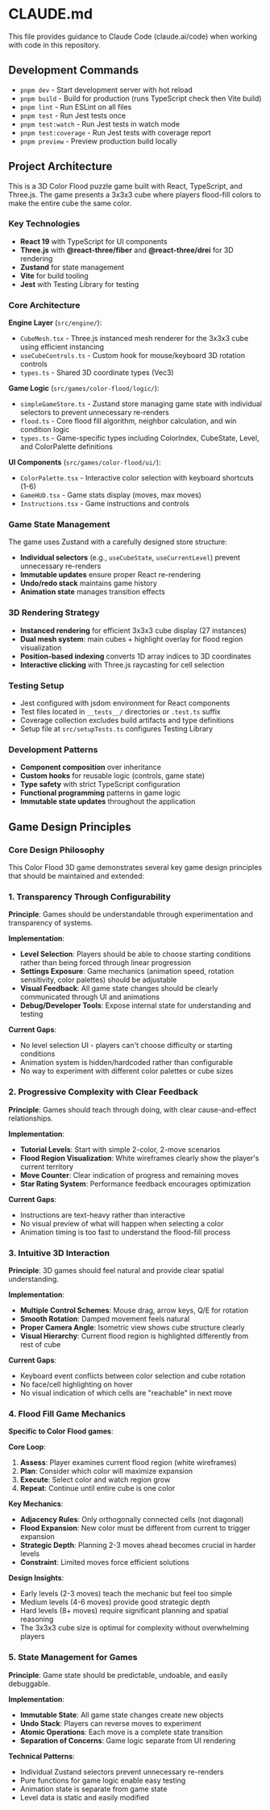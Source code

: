 # CLAUDE.md

This file provides guidance to Claude Code (claude.ai/code) when working with code in this repository.

## Development Commands

- `pnpm dev` - Start development server with hot reload
- `pnpm build` - Build for production (runs TypeScript check then Vite build)
- `pnpm lint` - Run ESLint on all files
- `pnpm test` - Run Jest tests once
- `pnpm test:watch` - Run Jest tests in watch mode
- `pnpm test:coverage` - Run Jest tests with coverage report
- `pnpm preview` - Preview production build locally

## Project Architecture

This is a 3D Color Flood puzzle game built with React, TypeScript, and Three.js. The game presents a 3x3x3 cube where players flood-fill colors to make the entire cube the same color.

### Key Technologies
- **React 19** with TypeScript for UI components
- **Three.js** with **@react-three/fiber** and **@react-three/drei** for 3D rendering
- **Zustand** for state management
- **Vite** for build tooling
- **Jest** with Testing Library for testing

### Core Architecture

**Engine Layer** (`src/engine/`):
- `CubeMesh.tsx` - Three.js instanced mesh renderer for the 3x3x3 cube using efficient instancing
- `useCubeControls.ts` - Custom hook for mouse/keyboard 3D rotation controls
- `types.ts` - Shared 3D coordinate types (Vec3)

**Game Logic** (`src/games/color-flood/logic/`):
- `simpleGameStore.ts` - Zustand store managing game state with individual selectors to prevent unnecessary re-renders
- `flood.ts` - Core flood fill algorithm, neighbor calculation, and win condition logic
- `types.ts` - Game-specific types including ColorIndex, CubeState, Level, and ColorPalette definitions

**UI Components** (`src/games/color-flood/ui/`):
- `ColorPalette.tsx` - Interactive color selection with keyboard shortcuts (1-6)
- `GameHUD.tsx` - Game stats display (moves, max moves)
- `Instructions.tsx` - Game instructions and controls

### Game State Management

The game uses Zustand with a carefully designed store structure:
- **Individual selectors** (e.g., `useCubeState`, `useCurrentLevel`) prevent unnecessary re-renders
- **Immutable updates** ensure proper React re-rendering
- **Undo/redo stack** maintains game history
- **Animation state** manages transition effects

### 3D Rendering Strategy

- **Instanced rendering** for efficient 3x3x3 cube display (27 instances)
- **Dual mesh system**: main cubes + highlight overlay for flood region visualization
- **Position-based indexing** converts 1D array indices to 3D coordinates
- **Interactive clicking** with Three.js raycasting for cell selection

### Testing Setup

- Jest configured with jsdom environment for React components
- Test files located in `__tests__/` directories or `.test.ts` suffix
- Coverage collection excludes build artifacts and type definitions
- Setup file at `src/setupTests.ts` configures Testing Library

### Development Patterns

- **Component composition** over inheritance
- **Custom hooks** for reusable logic (controls, game state)
- **Type safety** with strict TypeScript configuration
- **Functional programming** patterns in game logic
- **Immutable state updates** throughout the application

## Game Design Principles

### Core Design Philosophy

This Color Flood 3D game demonstrates several key game design principles that should be maintained and extended:

### 1. Transparency Through Configurability

**Principle**: Games should be understandable through experimentation and transparency of systems.

**Implementation**:
- **Level Selection**: Players should be able to choose starting conditions rather than being forced through linear progression
- **Settings Exposure**: Game mechanics (animation speed, rotation sensitivity, color palettes) should be adjustable
- **Visual Feedback**: All game state changes should be clearly communicated through UI and animations
- **Debug/Developer Tools**: Expose internal state for understanding and testing

**Current Gaps**:
- No level selection UI - players can't choose difficulty or starting conditions
- Animation system is hidden/hardcoded rather than configurable
- No way to experiment with different color palettes or cube sizes

### 2. Progressive Complexity with Clear Feedback

**Principle**: Games should teach through doing, with clear cause-and-effect relationships.

**Implementation**:
- **Tutorial Levels**: Start with simple 2-color, 2-move scenarios
- **Flood Region Visualization**: White wireframes clearly show the player's current territory
- **Move Counter**: Clear indication of progress and remaining moves
- **Star Rating System**: Performance feedback encourages optimization

**Current Gaps**:
- Instructions are text-heavy rather than interactive
- No visual preview of what will happen when selecting a color
- Animation timing is too fast to understand the flood-fill process

### 3. Intuitive 3D Interaction

**Principle**: 3D games should feel natural and provide clear spatial understanding.

**Implementation**:
- **Multiple Control Schemes**: Mouse drag, arrow keys, Q/E for rotation
- **Smooth Rotation**: Damped movement feels natural
- **Proper Camera Angle**: Isometric view shows cube structure clearly
- **Visual Hierarchy**: Current flood region is highlighted differently from rest of cube

**Current Gaps**:
- Keyboard event conflicts between color selection and cube rotation
- No face/cell highlighting on hover
- No visual indication of which cells are "reachable" in next move

### 4. Flood Fill Game Mechanics

**Specific to Color Flood games**:

**Core Loop**:
1. **Assess**: Player examines current flood region (white wireframes)
2. **Plan**: Consider which color will maximize expansion
3. **Execute**: Select color and watch region grow
4. **Repeat**: Continue until entire cube is one color

**Key Mechanics**:
- **Adjacency Rules**: Only orthogonally connected cells (not diagonal)
- **Flood Expansion**: New color must be different from current to trigger expansion
- **Strategic Depth**: Planning 2-3 moves ahead becomes crucial in harder levels
- **Constraint**: Limited moves force efficient solutions

**Design Insights**:
- Early levels (2-3 moves) teach the mechanic but feel too simple
- Medium levels (4-6 moves) provide good strategic depth
- Hard levels (8+ moves) require significant planning and spatial reasoning
- The 3x3x3 cube size is optimal for complexity without overwhelming players

### 5. State Management for Games

**Principle**: Game state should be predictable, undoable, and easily debuggable.

**Implementation**:
- **Immutable State**: All game state changes create new objects
- **Undo Stack**: Players can reverse moves to experiment
- **Atomic Operations**: Each move is a complete state transition
- **Separation of Concerns**: Game logic separate from UI rendering

**Technical Patterns**:
- Individual Zustand selectors prevent unnecessary re-renders
- Pure functions for game logic enable easy testing
- Animation state is separate from game state
- Level data is static and easily modified